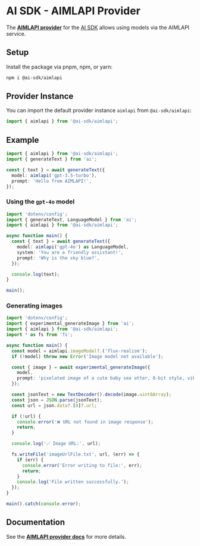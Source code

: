 # AI SDK - AIMLAPI Provider

The **[AIMLAPI provider](https://ai-sdk.dev/providers/community-providers/aimlapi)** for the [AI SDK](https://ai-sdk.dev/docs) allows using models via the AIMLAPI service.

## Setup

Install the package via pnpm, npm, or yarn:

```bash
npm i @ai-sdk/aimlapi
```

## Provider Instance

You can import the default provider instance `aimlapi` from `@ai-sdk/aimlapi`:

```ts
import { aimlapi } from '@ai-sdk/aimlapi';
```

## Example

```ts
import { aimlapi } from '@ai-sdk/aimlapi';
import { generateText } from 'ai';

const { text } = await generateText({
  model: aimlapi('gpt-3.5-turbo'),
  prompt: 'Hello from AIMLAPI!',
});
```

### Using the `gpt-4o` model

```ts
import 'dotenv/config';
import { generateText, LanguageModel } from 'ai';
import { aimlapi } from '@ai-sdk/aimlapi';

async function main() {
  const { text } = await generateText({
    model: aimlapi('gpt-4o') as LanguageModel,
    system: 'You are a friendly assistant!',
    prompt: 'Why is the sky blue?',
  });

  console.log(text);
}

main();
```

### Generating images

```ts
import 'dotenv/config';
import { experimental_generateImage } from 'ai';
import { aimlapi } from '@ai-sdk/aimlapi';
import * as fs from 'fs';

async function main() {
  const model = aimlapi.imageModel?.('flux-realism');
  if (!model) throw new Error('Image model not available');

  const { image } = await experimental_generateImage({
    model,
    prompt: 'pixelated image of a cute baby sea otter, 8-bit style, vibrant colors',
  });

  const jsonText = new TextDecoder().decode(image.uint8Array);
  const json = JSON.parse(jsonText);
  const url = json.data?.[0]?.url;

  if (!url) {
    console.error('❌ URL not found in image response');
    return;
  }

  console.log('✅ Image URL:', url);

  fs.writeFile('imageUrlFile.txt', url, (err) => {
    if (err) {
      console.error('Error writing to file:', err);
      return;
    }
    console.log('File written successfully.');
  });
}

main().catch(console.error);
```

## Documentation

See the **[AIMLAPI provider docs](https://ai-sdk.dev/providers/community-providers/aimlapi)** for more details.

